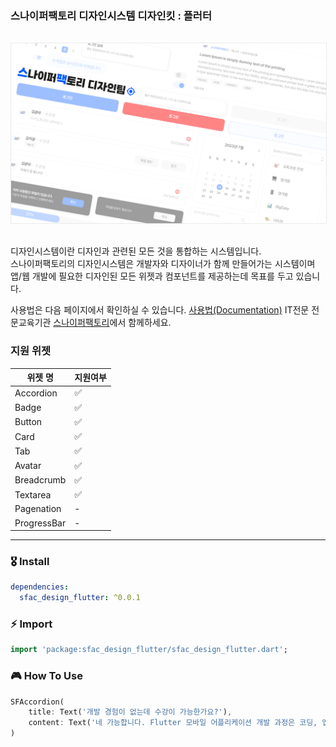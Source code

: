 ### __스나이퍼팩토리 디자인시스템 디자인킷__ : 플러터

<img src='/images/hero.png' style="margin-top:16px; margin-bottom:16px; border: 1px solid #eaeaea;"/>

디자인시스템이란 디자인과 관련된 모든 것을 통합하는 시스템입니다.  
스나이퍼팩토리의 디자인시스템은 개발자와 디자이너가 함께 만들어가는 시스템이며  
앱/웹 개발에 필요한 디자인된 모든 위젯과 컴포넌트를 제공하는데 목표를 두고 있습니다.

사용법은 다음 페이지에서 확인하실 수 있습니다. [사용법(Documentation)](https://design.sniperfactory.com)
IT전문 전문교육기관 [스나이퍼팩토리](https://sniperfactory.com/)에서 함께하세요.

### 지원 위젯
|위젯 명|지원여부|
|---|---|
|Accordion|✅|
|Badge|✅|
|Button|✅|
|Card|✅|
|Tab|✅|
|Avatar|✅|
|Breadcrumb|✅|
|Textarea|✅|
|Pagenation|-|
|ProgressBar|-|


---
### 🎖 Install
```yaml
dependencies:
  sfac_design_flutter: ^0.0.1
```


### ⚡️ Import

```dart
import 'package:sfac_design_flutter/sfac_design_flutter.dart';
```


### 🎮 How To Use

```dart
SFAccordion(
    title: Text('개발 경험이 없는데 수강이 가능한가요?'),
    content: Text('네 가능합니다. Flutter 모바일 어플리케이션 개발 과정은 코딩, 앱 개발 경험이 없는 분들도 기초부터 차근차근 배우실 있도록 구성되어 있습니다.'),
)
```